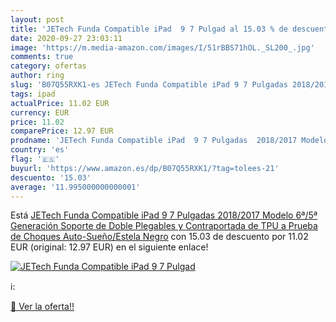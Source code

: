```yaml
---
layout: post
title: 'JETech Funda Compatible iPad  9 7 Pulgad al 15.03 % de descuento'
date: 2020-09-27 23:03:11
image: 'https://m.media-amazon.com/images/I/51rBBS71hOL._SL200_.jpg'
comments: true
category: ofertas
author: ring
slug: 'B07Q55RXK1-es JETech Funda Compatible iPad 9 7 Pulgadas 2018/2017 Modelo...'
tags: ipad
actualPrice: 11.02 EUR
currency: EUR
price: 11.02
comparePrice: 12.97 EUR
prodname: 'JETech Funda Compatible iPad  9 7 Pulgadas  2018/2017 Modelo  6ª/5ª Generación   Soporte de Doble Plegables y Contraportada de TPU a Prueba de Choques  Auto-Sueño/Estela  Negro'
country: 'es'
flag: '🇪🇸'
buyurl: 'https://www.amazon.es/dp/B07Q55RXK1/?tag=tolees-21'
descuento: '15.03'
average: '11.995000000000001'
---
```


Está [JETech Funda Compatible iPad  9 7 Pulgadas  2018/2017 Modelo  6ª/5ª Generación   Soporte de Doble Plegables y Contraportada de TPU a Prueba de Choques  Auto-Sueño/Estela  Negro](https://www.amazon.es/dp/B07Q55RXK1/?tag=tolees-21) con 15.03 de descuento por 11.02 EUR (original: 12.97 EUR) en el siguiente enlace!

[![JETech Funda Compatible iPad  9 7 Pulgad](https://m.media-amazon.com/images/I/51rBBS71hOL._SL200_.jpg)](https://www.amazon.es/dp/B07Q55RXK1/?tag=tolees-21)

ℹ️:


[🛒 Ver la oferta!!](https://www.amazon.es/dp/B07Q55RXK1/?tag=tolees-21)
